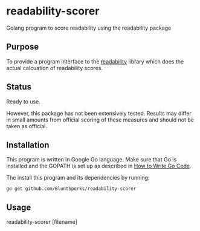 # readability-scorer
Golang program to score readability using the readability package

## Purpose
To provide a program interface to the [readability](https://www.github.com/BluntSporks/readability) library which does
the actual calcuation of readability scores.

## Status
Ready to use.

However, this package has not been extensively tested. Results may differ in small amounts from official scoring of
these measures and should not be taken as official.

## Installation
This program is written in Google Go language. Make sure that Go is installed and the GOPATH is set up as described in
[How to Write Go Code](https://golang.org/doc/code.html).

The install this program and its dependencies by running:

    go get github.com/BluntSporks/readability-scorer

## Usage
readability-scorer [filename]

